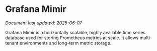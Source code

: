 # Grafana Mimir

_Document last updated: 2025-06-07_

Grafana Mimir is a horizontally scalable, highly available time series database used for storing Prometheus metrics at scale. It allows multi-tenant environments and long-term metric storage.

